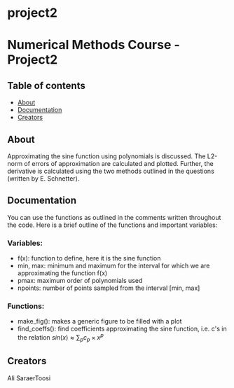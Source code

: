 # project2
Numerical Methods Course - Project2
=========

## Table of contents

- [About](#about)
- [Documentation](#documentation)
- [Creators](#creators)


## About

Approximating the sine function using polynomials is discussed. The L2-norm of errors of approximation are calculated and plotted. Further, the derivative is calculated using the two methods outlined in the questions (written by E. Schnetter).


## Documentation
You can use the functions as outlined in the comments written throughout the code. Here is a brief outline of the functions and important variables:

### Variables:
  - f(x): function to define, here it is the sine function
  - min, max: minimum and maximum for the interval for which we are approximating the function f(x)
  - pmax: maximum order of polynomials used
  - npoints: number of points sampled from the interval [min, max]
  
### Functions:
  - make_fig(): makes a generic figure to be filled with a plot
  - find_coeffs(): find coefficients approximating the sine function, i.e. c's in the relation
  $sin(x) \approx \sum_p c_p \times x^p$


## Creators

Ali SaraerToosi
